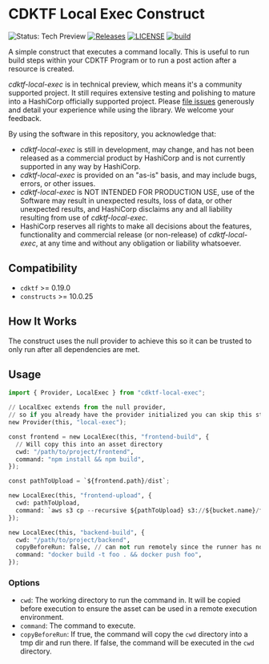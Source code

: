 # CDKTF Local Exec Construct

![Status: Tech Preview](https://img.shields.io/badge/status-experimental-EAAA32) [![Releases](https://img.shields.io/github/release/cdktf/cdktf-local-exec.svg)](https://github.com/cdktf/cdktf-local-exec/releases)
[![LICENSE](https://img.shields.io/github/license/cdktf/cdktf-local-exec.svg)](https://github.com/cdktf/cdktf-local-exec/blob/main/LICENSE)
[![build](https://github.com/cdktf/cdktf-local-exec/actions/workflows/build.yml/badge.svg)](https://github.com/cdktf/cdktf-local-exec/actions/workflows/build.yml)

A simple construct that executes a command locally. This is useful to run build steps within your CDKTF Program or to run a post action after a resource is created.

*cdktf-local-exec* is in technical preview, which means it's a community supported project. It still requires extensive testing and polishing to mature into a HashiCorp officially supported project. Please [file issues](https://github.com/cdktf/cdktf-local-exec/issues/new/choose) generously and detail your experience while using the library. We welcome your feedback.

By using the software in this repository, you acknowledge that:

* *cdktf-local-exec* is still in development, may change, and has not been released as a commercial product by HashiCorp and is not currently supported in any way by HashiCorp.
* *cdktf-local-exec* is provided on an "as-is" basis, and may include bugs, errors, or other issues.
* *cdktf-local-exec* is NOT INTENDED FOR PRODUCTION USE, use of the Software may result in unexpected results, loss of data, or other unexpected results, and HashiCorp disclaims any and all liability resulting from use of *cdktf-local-exec*.
* HashiCorp reserves all rights to make all decisions about the features, functionality and commercial release (or non-release) of *cdktf-local-exec*, at any time and without any obligation or liability whatsoever.

## Compatibility

* `cdktf` >= 0.19.0
* `constructs` >= 10.0.25

## How It Works

The construct uses the null provider to achieve this so it can be trusted to only run after all dependencies are met.

## Usage

```python
import { Provider, LocalExec } from "cdktf-local-exec";

// LocalExec extends from the null provider,
// so if you already have the provider initialized you can skip this step
new Provider(this, "local-exec");

const frontend = new LocalExec(this, "frontend-build", {
  // Will copy this into an asset directory
  cwd: "/path/to/project/frontend",
  command: "npm install && npm build",
});

const pathToUpload = `${frontend.path}/dist`;

new LocalExec(this, "frontend-upload", {
  cwd: pathToUpload,
  command: `aws s3 cp --recursive ${pathToUpload} s3://${bucket.name}/frontend`,
});

new LocalExec(this, "backend-build", {
  cwd: "/path/to/project/backend",
  copyBeforeRun: false, // can not run remotely since the runner has no docker access
  command: "docker build -t foo . && docker push foo",
});
```

### Options

* `cwd`: The working directory to run the command in. It will be copied before execution to ensure the asset can be used in a remote execution environment.
* `command`: The command to execute.
* `copyBeforeRun`: If true, the command will copy the `cwd` directory into a tmp dir and run there. If false, the command will be executed in the `cwd` directory.
